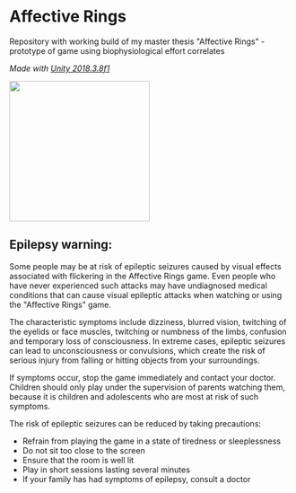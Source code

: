 # Affective Rings
Repository with working build of my master thesis "Affective Rings" - prototype of game using biophysiological effort correlates

*Made with [Unity 2018.3.8f1](https://unity.com/)*

<img src="https://upload.wikimedia.org/wikipedia/commons/8/8a/Official_unity_logo.png" width="250">

## Epilepsy warning:

Some people may be at risk of epileptic seizures caused by visual effects associated with flickering in the Affective Rings game. Even people who have never experienced such attacks may have undiagnosed medical conditions that can cause visual epileptic attacks when watching or using the "Affective Rings" game.
    
The characteristic symptoms include dizziness, blurred vision, twitching of the eyelids or face muscles, twitching or numbness of the limbs, confusion and temporary loss of consciousness. In extreme cases, epileptic seizures can lead to unconsciousness or convulsions, which create the risk of serious injury from falling or hitting objects from your surroundings.
    
If symptoms occur, stop the game immediately and contact your doctor. Children should only play under the supervision of parents watching them, because it is children and adolescents who are most at risk of such symptoms.

The risk of epileptic seizures can be reduced by taking precautions:
- Refrain from playing the game in a state of tiredness or sleeplessness
- Do not sit too close to the screen
- Ensure that the room is well lit
- Play in short sessions lasting several minutes
- If your family has had symptoms of epilepsy, consult a doctor

